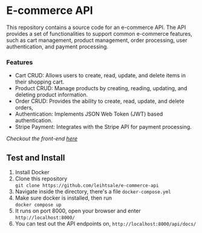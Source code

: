 # E-commerce API

This repository contains a source code for an e-commerce API. The API provides a set of functionalities to support common e-commerce features, such as cart management, product management, order processing, user authentication, and payment processing.
### Features
* Cart CRUD: Allows users to create, read, update, and delete items in their shopping cart.
* Product CRUD: Manage products by creating, reading, updating, and deleting product information.
* Order CRUD: Provides the ability to create, read, update, and delete orders,
* Authentication: Implements JSON Web Token (JWT) based authentication.
* Stripe Payment: Integrates with the Stripe API for payment processing.

*Checkout the front-end [here](https://github.com/leihtsale/e-commerce-frontend)*
## Test and Install
1. Install Docker
2. Clone this repository \
```git clone https://github.com/leihtsale/e-commerce-api```
3. Navigate inside the directory, there's a file ```docker-compose.yml```
4. Make sure docker is installed, then run \
```docker compose up```
5. It runs on port 8000, open your browser and enter ```http://localhost:8000/```
6. You can test out the API endpoints on, ```http://localhost:8000/api/docs/```

